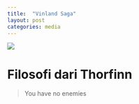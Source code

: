 ```yaml
---
title:  "Vinland Saga"
layout: post
categories: media
---
```


![](https://api.duniagames.co.id/api/content/upload/file/15221707881628240204.jpg)


# Filosofi dari Thorfinn

> You have no enemies

